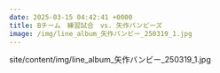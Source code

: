```yaml
---
date: 2025-03-15 04:42:41 +0000
title: Bチーム　練習試合　vs. 矢作バンビーズ
image: /img/line_album_矢作バンビー_250319_1.jpg
---
```

site/content/img/line_album_矢作バンビー_250319_1.jpg